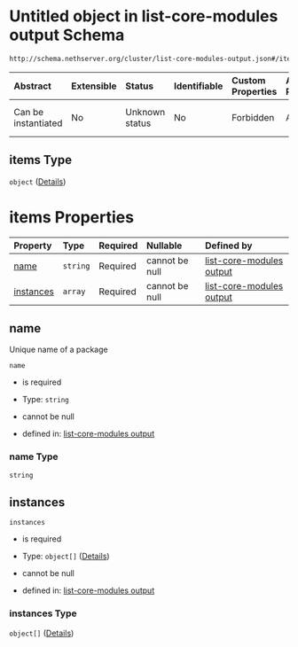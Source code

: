 # Untitled object in list-core-modules output Schema

```txt
http://schema.nethserver.org/cluster/list-core-modules-output.json#/items
```



| Abstract            | Extensible | Status         | Identifiable | Custom Properties | Additional Properties | Access Restrictions | Defined In                                                                                      |
| :------------------ | :--------- | :------------- | :----------- | :---------------- | :-------------------- | :------------------ | :---------------------------------------------------------------------------------------------- |
| Can be instantiated | No         | Unknown status | No           | Forbidden         | Allowed               | none                | [list-core-modules-output.json\*](cluster/list-core-modules-output.json "open original schema") |

## items Type

`object` ([Details](list-core-modules-output-items.md))

# items Properties

| Property                | Type     | Required | Nullable       | Defined by                                                                                                                                                                          |
| :---------------------- | :------- | :------- | :------------- | :---------------------------------------------------------------------------------------------------------------------------------------------------------------------------------- |
| [name](#name)           | `string` | Required | cannot be null | [list-core-modules output](list-core-modules-output-items-properties-name.md "http://schema.nethserver.org/cluster/list-core-modules-output.json#/items/properties/name")           |
| [instances](#instances) | `array`  | Required | cannot be null | [list-core-modules output](list-core-modules-output-items-properties-instances.md "http://schema.nethserver.org/cluster/list-core-modules-output.json#/items/properties/instances") |

## name

Unique name of a package

`name`

*   is required

*   Type: `string`

*   cannot be null

*   defined in: [list-core-modules output](list-core-modules-output-items-properties-name.md "http://schema.nethserver.org/cluster/list-core-modules-output.json#/items/properties/name")

### name Type

`string`

## instances



`instances`

*   is required

*   Type: `object[]` ([Details](list-core-modules-output-items-properties-instances-items.md))

*   cannot be null

*   defined in: [list-core-modules output](list-core-modules-output-items-properties-instances.md "http://schema.nethserver.org/cluster/list-core-modules-output.json#/items/properties/instances")

### instances Type

`object[]` ([Details](list-core-modules-output-items-properties-instances-items.md))
